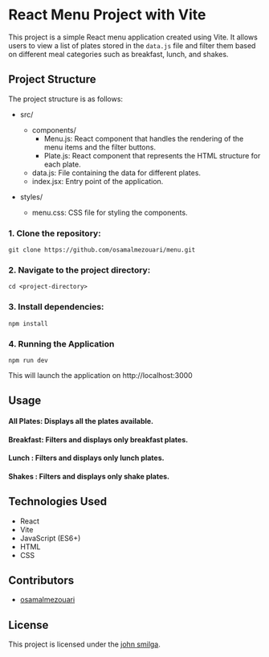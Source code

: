 # React Menu Project with Vite

This project is a simple React menu application created using Vite. It allows users to view a list of plates stored in the `data.js` file and filter them based on different meal categories such as breakfast, lunch, and shakes.

## Project Structure

The project structure is as follows:


- src/
  - components/
    - Menu.js: React component that handles the rendering of the menu items and the filter buttons.
    - Plate.js: React component that represents the HTML structure for each plate.
  - data.js: File containing the data for different plates.
  - index.jsx: Entry point of the application.

- styles/
  - menu.css: CSS file for styling the components.

### 1. Clone the repository:
```
git clone https://github.com/osamalmezouari/menu.git
```
### 2. Navigate to the project directory:
```
cd <project-directory>
```
### 3. Install dependencies:
```
npm install

```
### 4. Running the Application
```
npm run dev
```
This will launch the application on http://localhost:3000


## Usage

####  All Plates: Displays all the plates available.

####  Breakfast: Filters and displays only breakfast plates.

#### Lunch : Filters and displays only lunch plates.

#### Shakes : Filters and displays only shake plates.

## Technologies Used
- React
- Vite
- JavaScript (ES6+)
- HTML
- CSS

## Contributors

- [osamalmezouari](https://github.com/osamalmezouari)

## License

This project is licensed under the [john smilga](https://github.com/john-smilga).
